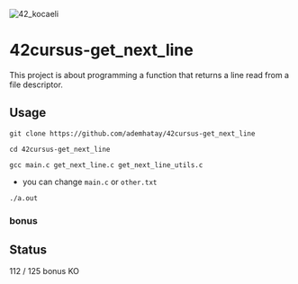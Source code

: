 ![42_kocaeli](https://user-images.githubusercontent.com/66277966/156378116-760b8bf6-8552-4943-a268-3ae5018ec421.svg)
# 42cursus-get_next_line
This project is about programming a function that returns a line read from a file descriptor.

## Usage
```
git clone https://github.com/ademhatay/42cursus-get_next_line
```
```
cd 42cursus-get_next_line
```
```
gcc main.c get_next_line.c get_next_line_utils.c 
```
* you can change `main.c` or `other.txt`

```
./a.out
```


### bonus

## Status
112 / 125 bonus KO
